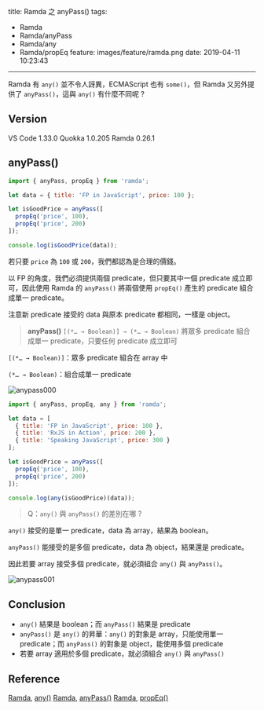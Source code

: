 title: Ramda 之 anyPass()
tags:
  - Ramda
  - Ramda/anyPass
  - Ramda/any
  - Ramda/propEq
feature: images/feature/ramda.png
date: 2019-04-11 10:23:43
---
Ramda 有 `any()` 並不令人訝異，ECMAScript 也有 `some()`，但 Ramda 又另外提供了 `anyPass()`，這與 `any()` 有什麼不同呢 ?

<!-- more -->

## Version

VS Code 1.33.0
Quokka 1.0.205
Ramda 0.26.1

## anyPass()

```javascript
import { anyPass, propEq } from 'ramda';

let data = { title: 'FP in JavaScript', price: 100 };

let isGoodPrice = anyPass([
  propEq('price', 100),
  propEq('price', 200)
]);

console.log(isGoodPrice(data));
```

若只要 `price` 為 `100` 或 `200`，我們都認為是合理的價錢。

以 FP 的角度，我們必須提供兩個 predicate，但只要其中一個 predicate 成立即可，因此使用 Ramda 的 `anyPass()` 將兩個使用 `propEq()` 產生的 predicate 組合成單一 predicate。

注意新 predicate 接受的 data 與原本 predicate 都相同，一樣是 object。

> **anyPass()**
> `[(*… → Boolean)] → (*… → Boolean)`
> 將眾多 predicate 組合成單一 predicate，只要任何 predicate 成立即可

`[(*… → Boolean)]`：眾多 predicate 組合在 array 中

`(*… → Boolean)`：組合成單一 predicate

![anypass000](/images/ramda/anypass/anypass000.png)

```javascript
import { anyPass, propEq, any } from 'ramda';

let data = [
  { title: 'FP in JavaScript', price: 100 },
  { title: 'RxJS in Action', price: 200 },
  { title: 'Speaking JavaScript', price: 300 }
];

let isGoodPrice = anyPass([
  propEq('price', 100),
  propEq('price', 200)
]);

console.log(any(isGoodPrice)(data));
```
> Q：`any()` 與 `anyPass()` 的差別在哪 ?

`any()` 接受的是單一 predicate，data 為 array，結果為 boolean。

`anyPass()`  能接受的是多個 predicate，data 為 object，結果還是 predicate。

因此若要 array 接受多個 predicate，就必須組合 `any()` 與 `anyPass()`。

![anypass001](/images/ramda/anypass/anypass001.png)

## Conclusion

* `any()` 結果是 boolean；而 `anyPass()` 結果是 predicate
* `anyPass()` 是 `any()` 的昇華：`any()` 的對象是 array，只能使用單一 predicate；而 `anyPass()` 的對象是 object，能使用多個 predicate
* 若要 array 適用於多個 predicate，就必須組合 `any()` 與 `anyPass()`

## Reference

[Ramda](https://ramdajs.com), [any()](https://ramdajs.com/docs/#any)
[Ramda](https://ramdajs.com), [anyPass()](https://ramdajs.com/docs/#anyPass)
[Ramda](https://ramdajs.com), [propEq()](https://ramdajs.com/docs/#propEq)